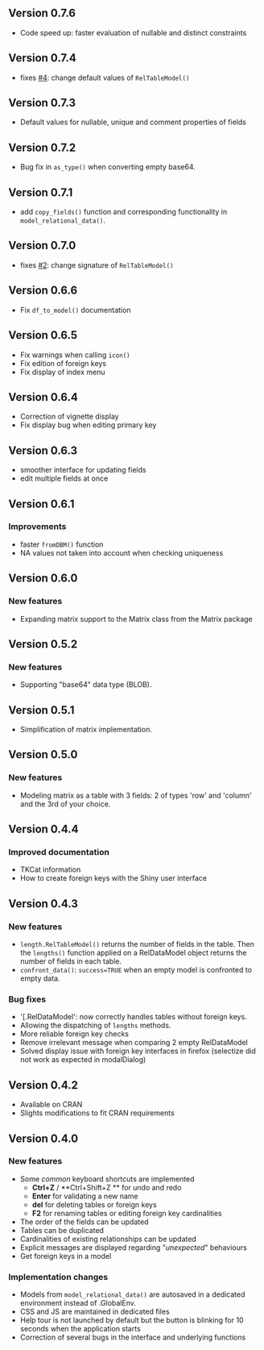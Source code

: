 <!----------------------------------------------------------------------------->
<!----------------------------------------------------------------------------->
## Version 0.7.6

- Code speed up: faster evaluation of nullable and distinct constraints

<!----------------------------------------------------------------------------->
<!----------------------------------------------------------------------------->
## Version 0.7.4

- fixes [#4](https://github.com/patzaw/ReDaMoR/issues/4):
change default values of `RelTableModel()`

<!----------------------------------------------------------------------------->
<!----------------------------------------------------------------------------->
## Version 0.7.3

- Default values for nullable, unique and comment properties of fields

<!----------------------------------------------------------------------------->
<!----------------------------------------------------------------------------->
## Version 0.7.2

- Bug fix in `as_type()` when converting empty base64.

<!----------------------------------------------------------------------------->
<!----------------------------------------------------------------------------->
## Version 0.7.1

- add `copy_fields()` function and corresponding functionality
in `model_relational_data()`.

<!----------------------------------------------------------------------------->
<!----------------------------------------------------------------------------->
## Version 0.7.0

- fixes [#2](https://github.com/patzaw/ReDaMoR/issues/2):
change signature of `RelTableModel()`

<!----------------------------------------------------------------------------->
<!----------------------------------------------------------------------------->
## Version 0.6.6

- Fix `df_to_model()` documentation

<!----------------------------------------------------------------------------->
<!----------------------------------------------------------------------------->
## Version 0.6.5

- Fix warnings when calling `icon()`
- Fix edition of foreign keys
- Fix display of index menu

<!----------------------------------------------------------------------------->
<!----------------------------------------------------------------------------->
## Version 0.6.4

- Correction of vignette display
- Fix display bug when editing primary key

<!----------------------------------------------------------------------------->
<!----------------------------------------------------------------------------->
## Version 0.6.3

- smoother interface for updating fields
- edit multiple fields at once

<!----------------------------------------------------------------------------->
<!----------------------------------------------------------------------------->
## Version 0.6.1

### Improvements

- faster `fromDBM()` function
- NA values not taken into account when checking uniqueness

<!----------------------------------------------------------------------------->
<!----------------------------------------------------------------------------->
## Version 0.6.0

### New features

- Expanding matrix support to the Matrix class from the Matrix package

<!----------------------------------------------------------------------------->
<!----------------------------------------------------------------------------->
## Version 0.5.2

### New features

- Supporting "base64" data type (BLOB).

<!----------------------------------------------------------------------------->
<!----------------------------------------------------------------------------->
## Version 0.5.1

- Simplification of matrix implementation.

<!----------------------------------------------------------------------------->
<!----------------------------------------------------------------------------->
## Version 0.5.0

### New features

- Modeling matrix as a table with 3 fields: 2 of types 'row' and 'column' and
the 3rd of your choice.

<!----------------------------------------------------------------------------->
<!----------------------------------------------------------------------------->
## Version 0.4.4

### Improved documentation

- TKCat information
- How to create foreign keys with the Shiny user interface

<!----------------------------------------------------------------------------->
<!----------------------------------------------------------------------------->
## Version 0.4.3

### New features

- `length.RelTableModel()` returns the number of fields in the table.
Then the `lengths()` function applied on a RelDataModel object returns
the number of fields in each table.
- `confront_data()`: `success=TRUE` when an empty model is confronted
to empty data.

### Bug fixes

- '[.RelDataModel': now correctly handles tables without foreign keys.
- Allowing the dispatching of `lengths` methods.
- More reliable foreign key checks
- Remove irrelevant message when comparing 2 empty RelDataModel
- Solved display issue with foreign key interfaces in firefox
(selectize did not work as expected in modalDialog)

<!----------------------------------------------------------------------------->
<!----------------------------------------------------------------------------->
## Version 0.4.2

- Available on CRAN
- Slights modifications to fit CRAN requirements

<!----------------------------------------------------------------------------->
<!----------------------------------------------------------------------------->
## Version 0.4.0

### New features

- Some *common* keyboard shortcuts are implemented
   - **Ctrl+Z** / **Ctrl+Shift+Z ** for undo and redo
   - **Enter** for validating a new name
   - **del** for deleting tables or foreign keys
   - **F2** for renaming tables or editing foreign key cardinalities
- The order of the fields can be updated
- Tables can be duplicated
- Cardinalities of existing relationships can be updated
- Explicit messages are displayed regarding "*unexpected*" behaviours
- Get foreign keys in a model

### Implementation changes

- Models from `model_relational_data()` are autosaved in a dedicated
environment instead of .GlobalEnv.
- CSS and JS are maintained in dedicated files
- Help tour is not launched by default but the button is blinking for
10 seconds when the application starts
- Correction of several bugs in the interface and underlying functions
